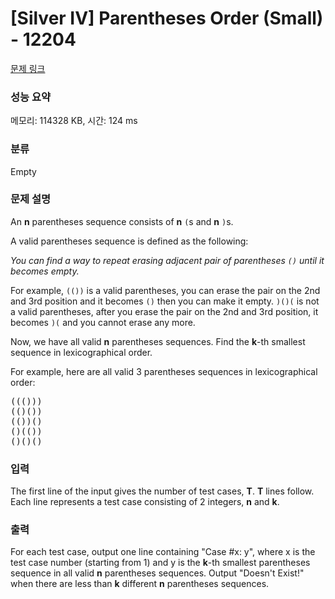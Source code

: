 # [Silver IV] Parentheses Order (Small) - 12204 

[문제 링크](https://www.acmicpc.net/problem/12204) 

### 성능 요약

메모리: 114328 KB, 시간: 124 ms

### 분류

Empty

### 문제 설명

<p>An <b>n</b> parentheses sequence consists of <b>n</b> <code>(</code>s and <b>n</b> <code>)</code>s.</p>

<p>A valid parentheses sequence is defined as the following:</p>

<p><i>You can find a way to repeat erasing adjacent pair of parentheses <code>()</code> until it becomes empty.</i></p>

<p>For example, <code>(())</code> is a valid parentheses, you can erase the pair on the 2nd and 3rd position and it becomes <code>()</code> then you can make it empty. <code>)()(</code> is not a valid parentheses, after you erase the pair on the 2nd and 3rd position, it becomes <code>)(</code> and you cannot erase any more.</p>

<p>Now, we have all valid <b>n</b> parentheses sequences. Find the <b>k</b>-th smallest sequence in lexicographical order.</p>

<p>For example, here are all valid 3 parentheses sequences in lexicographical order:</p>

<pre>((()))
(()())
(())()
()(())
()()()
</pre>

### 입력 

 <p>The first line of the input gives the number of test cases, <strong>T</strong>. <strong>T</strong> lines follow. Each line represents a test case consisting of 2 integers, <strong>n</strong> and <strong>k</strong>.</p>

### 출력 

 <p>For each test case, output one line containing "Case #x: y", where x is the test case number (starting from 1) and y is the <strong>k</strong>-th smallest parentheses sequence in all valid <strong>n</strong> parentheses sequences. Output "Doesn't Exist!" when there are less than <strong>k</strong> different <strong>n</strong> parentheses sequences.</p>

